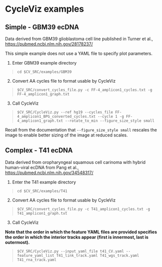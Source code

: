 # CycleViz examples

## Simple - GBM39 ecDNA
Data derived from GBM39 glioblastoma cell line published in Turner et al., https://pubmed.ncbi.nlm.nih.gov/28178237/

This simple example does not use a YAML file to specify plot parameters.

1. Enter GBM39 example directory
>`cd $CV_SRC/examples/GBM39`

2. Convert AA cycles file to format usable by CycleViz
>`$CV_SRC/convert_cycles_file.py -c FF-4_amplicon1_cycles.txt -g FF-4_amplicon1_graph.txt`  

3. Call CycleViz 
>`$CV_SRC/CycleViz.py --ref hg19 --cycles_file FF-4_amplicon1_BPG_converted_cycles.txt --cycle 1 -g FF-4_amplicon1_graph.txt --rotate_to_min --figure_size_style small`

Recall from the documentation that `--figure_size_style small` rescales the image to enable better sizing of the image at reduced scales.

## Complex - T41 ecDNA
Data derived from oropharyngeal squamous cell carinoma with hybrid human-viral ecDNA from Pang et al., https://pubmed.ncbi.nlm.nih.gov/34548317/

1. Enter the T41 example directory
>`cd $CV_SRC/examples/T41`

2. Convert AA cycles file to format usable by CycleViz
>`$CV_SRC/convert_cycles_file.py -c T41_amplicon1_cycles.txt -g T41_amplicon1_graph.txt`

3. Call CycleViz

**Note that the order in which the feature YAML files are provided specifies the order in which the interior tracks appear (first is innermost, last is outermost).**
>`$CV_SRC/CycleViz.py --input_yaml_file t41_CV.yaml --feature_yaml_list T41_link_track.yaml T41_wgs_track.yaml T41_rna_track.yaml`

